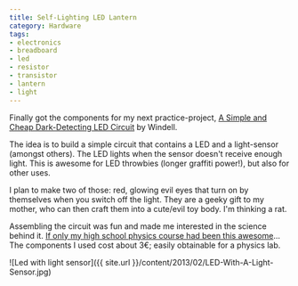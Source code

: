 ```yaml
---
title: Self-Lighting LED Lantern
category: Hardware
tags:
- electronics
- breadboard
- led
- resistor
- transistor
- lantern
- light
---
```


Finally got the components for my next practice-project, <a href="http://www.evilmadscientist.com/2007/a-simple-and-cheap-dark-detecting-led-circuit/">A Simple and Cheap Dark-Detecting LED Circuit</a> by Windell.

The idea is to build a simple circuit that contains a LED and a light-sensor (amongst others). The LED lights when the sensor doesn't receive enough light. This is awesome for LED throwbies (longer graffiti power!), but also for other uses.

I plan to make two of those: red, glowing evil eyes that turn on by themselves when you switch off the light. They are a geeky gift to my mother, who can then craft them into a cute/evil toy body. I'm thinking a rat.

Assembling the circuit was fun and made me interested in the science behind it. <a href="http://www.ted.com/talks/tyler_dewitt_hey_science_teachers_make_it_fun.html">If only my high school physics course had been this awesome</a>... The components I used cost about 3€; easily obtainable for a physics lab.

![Led with light sensor]({{ site.url }}/content/2013/02/LED-With-A-Light-Sensor.jpg)
